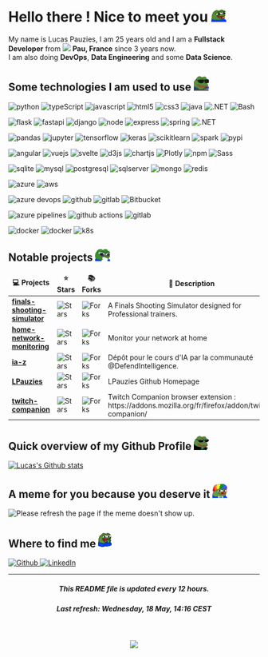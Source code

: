 # Hello there ! Nice to meet you <img src="assets/img/pepe-excited.gif" alt="Girl in a jacket" width="30">

My name is Lucas Pauzies, I am 25 years old and I am a <b>Fullstack Developer</b> from <img src="https://cdn-icons-png.flaticon.com/512/197/197560.png" width="13"/> <b>Pau, France</b> since 3 years now. 
<br>
I am also doing <b>DevOps</b>, <b>Data Engineering</b> and some <b>Data Science</b>.

## Some technologies I am used to use <img src="assets/img/pepe-hacker.gif" alt="Pepe hacker" width="30">

<p>
  <img alt="python" src="https://img.shields.io/badge/-Python-336E9D?style=flat&logo=python&logoColor=white" />
  <img alt="typeScript" src="https://img.shields.io/badge/-TypeScript-007ACC?style=flat&logo=typescript&logoColor=white" />
  <img alt="javascript" src="https://img.shields.io/badge/-JavaScript-FFDA3E?style=flat&logo=javascript&logoColor=white" />
  <img alt="html5" src="https://img.shields.io/badge/-HTML5-E34F26?style=flat&logo=html5&logoColor=white" />
  <img alt="css3" src="https://img.shields.io/badge/-CSS3-2965F1?style=flat&logo=css3&logoColor=white" />
  <img alt="java" src="https://img.shields.io/badge/-Java-EA2D2E?style=flat&logo=java&logoColor=white" />
  <img alt=".NET" src="https://img.shields.io/badge/-.NET-592C8C?style=flat&logo=.net&logoColor=white" />
  <img alt="Bash" src="https://img.shields.io/badge/-Bash-4EAA25?style=flat&logo=gnubash&logoColor=white" />
</p>

<p>
  <img alt="flask" src="https://img.shields.io/badge/-Flask-000000?style=flat&logo=flask&logoColor=white" />
  <img alt="fastapi" src="https://img.shields.io/badge/-FastAPI-009688?style=flat&logo=fastapi&logoColor=white" />
  <img alt="django" src="https://img.shields.io/badge/-Django-092E20?style=flat&logo=django&logoColor=white" />
  <img alt="node" src="https://img.shields.io/badge/-NodeJS-339933?style=flat&logo=node.js&logoColor=white" />
  <img alt="express" src="https://img.shields.io/badge/-Express-000000?style=flat&logo=express&logoColor=white" />
  <img alt="spring" src="https://img.shields.io/badge/-Spring-6DB33F?style=flat&logo=spring&logoColor=white" />
  <img alt=".NET" src="https://img.shields.io/badge/-.NET Core-592C8C?style=flat&logo=.net&logoColor=white" />
</p>

<p>
  <img alt="pandas" src="https://img.shields.io/badge/-Pandas-150458?style=flat&logo=pandas&logoColor=white" />
  <img alt="jupyter" src="https://img.shields.io/badge/-Jupyter-F37626?style=flat&logo=jupyter&logoColor=white" />
  <img alt="tensorflow" src="https://img.shields.io/badge/-TensorFlow-FF6F00?style=flat&logo=tensorflow&logoColor=white" />
  <img alt="keras" src="https://img.shields.io/badge/-Keras-D00000?style=flat&logo=keras&logoColor=white" />
  <img alt="scikitlearn" src="https://img.shields.io/badge/-Scikit Learn-F7931E?style=flat&logo=scikit-learn&logoColor=white" />
  <img alt="spark" src="https://img.shields.io/badge/-Apache Spark-E25A1C?style=flat&logo=apachespark&logoColor=white" />
  <img alt="pypi" src="https://img.shields.io/badge/-PyPI-3775A9?style=flat&logo=PyPI&logoColor=white" />
</p>

<p>
  <img alt="angular" src="https://img.shields.io/badge/-Angular-DD0031?style=flat&logo=angular&logoColor=white" />
  <img alt="vuejs" src="https://img.shields.io/badge/-VueJS-4FC08D?style=flat&logo=vue.js&logoColor=white" />
  <img alt="svelte" src="https://img.shields.io/badge/-Svelte-FF3E00?style=flat&logo=svelte&logoColor=white" />
  <img alt="d3js" src="https://img.shields.io/badge/-D3.js-F9A03C?style=flat-square&logo=d3.js&logoColor=white" />
  <img alt="chartjs" src="https://img.shields.io/badge/-Chart.js-FF6384?style=flat-square&logo=chart.js&logoColor=white" />
  <img alt="Plotly" src="https://img.shields.io/badge/-Plotly-3F4F75?style=flat-square&logo=plotly&logoColor=white" />
  <img alt="npm" src="https://img.shields.io/badge/-NPM-CB3837?style=flat-square&logo=npm&logoColor=white" />
  <img alt="Sass" src="https://img.shields.io/badge/-Sass-CC6699?style=flat-square&logo=sass&logoColor=white" />
</p>

<p>
  <img alt="sqlite" src="https://img.shields.io/badge/-SQLite-003B57?style=flat&logo=sqlite&logoColor=white" />
  <img alt="mysql" src="https://img.shields.io/badge/-MySQL-4479A1?style=flat&logo=mysql&logoColor=white" />
  <img alt="postgresql" src="https://img.shields.io/badge/-PostgreSQL-4169E1?style=flat&logo=postgresql&logoColor=white" />
  <img alt="sqlserver" src="https://img.shields.io/badge/-SQL Server-CC2927?style=flat&logo=microsoftsqlserver&logoColor=white" />
  <img alt="mongo" src="https://img.shields.io/badge/-MongoDB-47A248?style=flat&logo=mongodb&logoColor=white" />
  <img alt="redis" src="https://img.shields.io/badge/-Redis-DC382D?style=flat&logo=redis&logoColor=white" />
</p>

<p>
  <img alt="azure" src="https://img.shields.io/badge/-Azure-0078D4?style=flat&logo=microsoftazure&logoColor=white" />
  <img alt="aws" src="https://img.shields.io/badge/-AWS-232F3E?style=flat&logo=amazonaws&logoColor=white" />
</p>

<p>
  <img alt="azure devops" src="https://img.shields.io/badge/-Azure DevOps-0078D4?style=flat&logo=azuredevops&logoColor=white" />
  <img alt="github" src="https://img.shields.io/badge/-Github-181717?style=flat&logo=github&logoColor=white" />
  <img alt="gitlab" src="https://img.shields.io/badge/-Gitlab-FC6D26?style=flat&logo=gitlab&logoColor=white" />
  <img alt="Bitbucket" src="https://img.shields.io/badge/-Bitbucket-0052CC?style=flat&logo=bitbucket&logoColor=white" />
</p>

<p>
  <img alt="azure pipelines" src="https://img.shields.io/badge/-Azure Pipelines-2560E0?style=flat&logo=azurepipelines&logoColor=white" />
  <img alt="github actions" src="https://img.shields.io/badge/-Github Actions-2088FF?style=flat&logo=githubactions&logoColor=white" />
  <img alt="gitlab" src="https://img.shields.io/badge/-Gitlab CI-FC6D26?style=flat&logo=gitlab&logoColor=white" />
</p>

<p>
  <img alt="docker" src="https://img.shields.io/badge/-Docker-2496ED?style=flat&logo=docker&logoColor=white" />
  <img alt="docker" src="https://img.shields.io/badge/-Docker Compose-2496ED?style=flat&logo=docker&logoColor=white" />
  <img alt="k8s" src="https://img.shields.io/badge/-Kubernetes-326CE5?style=flat&logo=kubernetes&logoColor=white" />
</p>

## Notable projects <img src="assets/img/pepenerd.png" alt="Pepe hacker" width="30">

<table>
  <thead align="center">
    <tr border: none;>
      <td><b>💻 Projects</b></td>
      <td><b>⭐ Stars</b></td>
      <td><b>📚 Forks</b></td>
      <td><b>📝 Description</b></td>
    </tr>
  </thead>
  <tbody>
        <tr>
            <td><a href="https:&#x2F;&#x2F;github.com&#x2F;LPauzies&#x2F;finals-shooting-simulator"><b>finals-shooting-simulator</b></a></td>
            <td><img alt="Stars" src="https://img.shields.io/github/stars/LPauzies&#x2F;finals-shooting-simulator?style=flat&labelColor=343b41"/></td>
            <td><img alt="Forks" src="https://img.shields.io/github/forks/LPauzies&#x2F;finals-shooting-simulator?style=flat&labelColor=343b41"/></td>
            <td>A Finals Shooting Simulator designed for Professional trainers.</td>
        </tr>
        <tr>
            <td><a href="https:&#x2F;&#x2F;github.com&#x2F;LPauzies&#x2F;home-network-monitoring"><b>home-network-monitoring</b></a></td>
            <td><img alt="Stars" src="https://img.shields.io/github/stars/LPauzies&#x2F;home-network-monitoring?style=flat&labelColor=343b41"/></td>
            <td><img alt="Forks" src="https://img.shields.io/github/forks/LPauzies&#x2F;home-network-monitoring?style=flat&labelColor=343b41"/></td>
            <td>Monitor your network at home</td>
        </tr>
        <tr>
            <td><a href="https:&#x2F;&#x2F;github.com&#x2F;LPauzies&#x2F;ia-z"><b>ia-z</b></a></td>
            <td><img alt="Stars" src="https://img.shields.io/github/stars/LPauzies&#x2F;ia-z?style=flat&labelColor=343b41"/></td>
            <td><img alt="Forks" src="https://img.shields.io/github/forks/LPauzies&#x2F;ia-z?style=flat&labelColor=343b41"/></td>
            <td>Dépôt pour le cours d&#39;IA par la communauté @DefendIntelligence.</td>
        </tr>
        <tr>
            <td><a href="https:&#x2F;&#x2F;github.com&#x2F;LPauzies&#x2F;LPauzies"><b>LPauzies</b></a></td>
            <td><img alt="Stars" src="https://img.shields.io/github/stars/LPauzies&#x2F;LPauzies?style=flat&labelColor=343b41"/></td>
            <td><img alt="Forks" src="https://img.shields.io/github/forks/LPauzies&#x2F;LPauzies?style=flat&labelColor=343b41"/></td>
            <td>LPauzies Github Homepage</td>
        </tr>
        <tr>
            <td><a href="https:&#x2F;&#x2F;github.com&#x2F;LPauzies&#x2F;twitch-companion"><b>twitch-companion</b></a></td>
            <td><img alt="Stars" src="https://img.shields.io/github/stars/LPauzies&#x2F;twitch-companion?style=flat&labelColor=343b41"/></td>
            <td><img alt="Forks" src="https://img.shields.io/github/forks/LPauzies&#x2F;twitch-companion?style=flat&labelColor=343b41"/></td>
            <td>Twitch Companion browser extension : https:&#x2F;&#x2F;addons.mozilla.org&#x2F;fr&#x2F;firefox&#x2F;addon&#x2F;twitch-companion&#x2F;</td>
        </tr>
  </tbody>
</table>

## Quick overview of my Github Profile <img src="assets/img/ez_pepe.png" alt="Pepe EZ" width="30">
[![Lucas's Github stats](https://github-readme-stats.vercel.app/api?username=LPauzies&hide=issues&count_private=true&theme=dracula)](https://github.com/LPauzies)

## A meme for you because you deserve it <img src="assets/img/pepehonk.png" alt="Pepe Clown" width="30">

<img src='https://random-memer.herokuapp.com/' title="Meme" alt="Please refresh the page if the meme doesn't show up." width=300>

## Where to find me <img src="assets/img/pepe_happyclap.gif" alt="Pepe clap" width="30">

<p>
    <a href="https://github.com/LPauzies" target="_blank">
        <img alt="Github" src="https://img.shields.io/badge/GitHub-%2312100E.svg?&style=for-the-badge&logo=Github&logoColor=white" />
    </a>
    <a href="https://www.linkedin.com/in/lucas-pauzies/" target="_blank">
        <img alt="LinkedIn" src="https://img.shields.io/badge/linkedin-%230077B5.svg?&style=for-the-badge&logo=linkedin&logoColor=white" />
    </a>
</p>

---
<h5 align="center">This README file is updated every 12 hours.</h5>
<h5 align="center">Last refresh: Wednesday, 18 May, 14:16 CEST</h5>
<br>
<p align="center">
    <img src="https://github.com/LPauzies/LPauzies/actions/workflows/main.yaml/badge.svg" />
</p>

